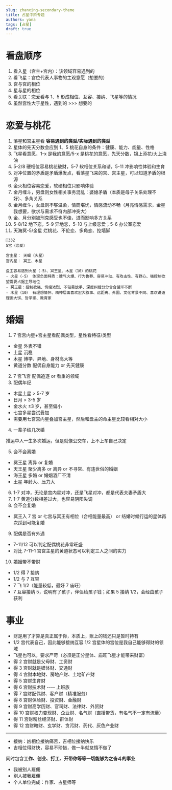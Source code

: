 ```yaml
---
slug: zhanxing-secondary-theme
title: 占星中阶专题
authors: yana
tags: [占星]
draft: true
---
```


# 看盘顺序

1. 看入星（宫主+宫内）：该领域容易遇到的
2. 看飞星：宫位代表人事物的主观意愿（想要的）
3. 宫与宫的相位
4. 星与星的相位
5. 看关联：恋爱看与 1、5 形成相位、互容、接纳、飞星等的情况
6. 虽然宫性大于星性，遇到的 >>> 想要的

# 恋爱与桃花

1. 落星和宫主星看 **容易遇到的类型/实际遇到的类型**
2. 星体的先天分数会应到 1、5 桃花自身的条件：健康、能力、能量、性格
3. 飞星看意愿，1-x 是我的意愿/5-x 是桃花的意愿，先天分数，锦上添花/火上浇油
4. 5-2/8 硬相位容易桃花破财，5-7 软相位关系和谐，5-11 冲影响性体验和生育
5. 对冲位置的矛盾是矛盾爆发点，看落星飞来的宫、宫主星，可以知道矛盾的根源
6. 金火相位容易恋爱，软硬相位只影响体验
7. 金月缠斗，男盘则女性相关事务混乱：婆媳矛盾（本质是母子关系处理不好）、多角关系
8. 金月缠斗，女盘则不够温柔，情商堪忧，情感流动不畅（月亮情感需求，金星我想要，欲求与需求不符内部冲突大）
9. 金、月分别被刑克感受也不佳，进而影响多方关系
10. 5-8/12 地下恋，5-9 异地恋，5-10 与上级恋爱；5-6 办公室恋爱
11. 天海冥-5/金星 烂桃花、不伦恋、多角恋、挖墙脚

```text
🍆332
5宫（恋爱）

宫主星： 天蝎（火星）
宫内星： 冥王、木星

盘主容易遇到火星（-5）、冥王星、木星（10）的桃花
- 火星（-5） 体现负面特质：脾气火爆、行为鲁莽、容易冲动、有攻击性、有野心、强控制欲望需要占据主导地位
- 冥王星：控制欲强、情绪浓烈、不轻易放手、深度纠缠分分合合循环不断
- 木星（10） 有理想情怀、精神层面喜欢宏大叙事、远距离、外国、文化背景不同、喜欢讲道理画大饼、哲学家、教育家
```

# 婚姻

1. 7 宫宫内星+宫主星看配偶类型，星性看特征/类型

- 金星 外表不错
- 土星 沉稳
- 木星 博学、异地、身材高大等
- 黄道分数 配偶自身能力 or 先天健康

2. 7 宫飞宫 配偶追逐 or 看重的领域
3. 配偶年纪

- 木星土星 > 5-7 岁
- 日月 > 3-5 岁
- 金水火 ±3 岁，甚至偏小
- 七宫多星尝试叠加
- 需要用七宫宫内星叠加宫主星，然后和盘主的命主星比较看相对大小

4. 一辈子结几次婚

推运中人一生多次婚运，但是就像公交车，上不上车自己决定

5. 会不会离婚

- 冥王星 离异 or 复婚
- 天王星 聚少离多 or 离异 or 不寻常、有违世俗的婚姻
- 海王星 多婚 or 婚姻酒厂不清
- 土星 年龄大、压力大

6. 1-7 对冲，无论是宫内星对冲，还是飞星对冲，都是代表夫妻矛盾大
7. 1-7 黄道分数相差过大，也容易阴阳失调
8. 会不会复婚

- 冥王入 7 宫 or 七宫与冥王有相位（合相能量最高） or 结婚时候行运的星体再次踩到可能复婚

9. 配偶是否有外遇

- 7-11/12 可以判定配偶桃花非常旺盛
- 对比 7-11-1 宫宫主星的黄道状态可以判定三人之间的实力

10. 婚姻带不带财

- 1/2 得 7 接纳
- 1/2 与 7 互容
- 7 飞 1/2（能量较低，最好 7 庙旺）
- 7 互容接纳 5，说明有了孩子，伴侣给孩子钱；如果 5 接纳 1/2，会经由孩子获利

# 事业

- 财是用了才算是真正属于你，本质上，账上的钱还只是暂时持有
- 1/2 宫代表自己，因此能够接纳互容 1/2 宫星体的宫位是我自己能够得财的领域
- 飞星也可以，要求严苛（必须是正分星体、庙旺飞星才能带来财富）
- 得 2 宫财就是父母财、工资财
- 得 3 宫财就是媒体财、交通财
- 得 4 宫财本地财、房地产财、土地矿产财
- 得 5 宫财生育财
- 得 6 宫财技术财 ---- 上班族
- 得 7 宫财配偶财、客户财（精准服务）
- 得 8 宫财保险财、投资财、金融财
- 得 9 宫财高学历财、官司财、法律财、外贸财
- 得 10 宫财权力变现财、企业财、名气财（直播带货，有名气不一定有流量）
- 得 11 宫财粉丝经济财、群体财
- 得 12 宫财暗财、玄学财、贪污财、药代、灰色产业财

---

- 接纳：凶相位接纳痛苦，吉相位接纳快乐
- 吉相位得财快，容易不珍惜，做一半就怠惰不做了

同时包含**工作、创业、打工、开带你等等一切能够为之奋斗的事业**

- 我被别人雇佣
- 别人被我雇佣
- 个人单位完成：作家、占星师等
